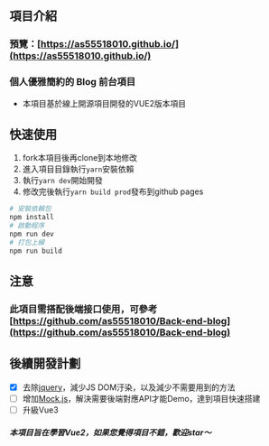 ## 項目介紹
### 預覽：[https://as55518010.github.io/](https://as55518010.github.io/)

### 個人優雅簡約的 Blog 前台項目

- 本項目基於線上開源項目開發的VUE2版本項目

## 快速使用
1. fork本項目後再clone到本地修改
2. 進入項目目錄執行`yarn`安裝依賴
3. 執行`yarn dev`開始開發
4. 修改完後執行`yarn build prod`發布到github pages
``` bash
# 安裝依賴包
npm install
# 啟動程序
npm run dev
# 打包上線
npm run build
```
## 注意
### 此項目需搭配後端接口使用，可參考 [https://github.com/as55518010/Back-end-blog](https://github.com/as55518010/Back-end-blog)

## 後續開發計劃

- [x] 去除[jquery](https://jquery.com/)，減少JS DOM汙染，以及減少不需要用到的方法
- [ ] 增加[Mock.js](https://github.com/nuysoft/Mock/wiki/Getting-Started)，解決需要後端對應API才能Demo，達到項目快速搭建
- [ ] 升級Vue3

##### 本項目旨在學習Vue2，如果您覺得項目不錯，歡迎star〜
